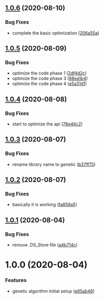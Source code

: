 ## [1.0.6](https://github.com/jeantimex/genetic-algorithm/compare/v1.0.5...v1.0.6) (2020-08-10)


### Bug Fixes

* complete the basic optimization ([206a55a](https://github.com/jeantimex/genetic-algorithm/commit/206a55ad6a9b09318d0a21e6aff29b4e0a28526f))

## [1.0.5](https://github.com/jeantimex/genetic-algorithm/compare/v1.0.4...v1.0.5) (2020-08-09)


### Bug Fixes

* optimize the code phase 1 ([2df4d2c](https://github.com/jeantimex/genetic-algorithm/commit/2df4d2ca23ddb86cf28594c632d1b84c628540da))
* optimize the code phase 3 ([88ea1b4](https://github.com/jeantimex/genetic-algorithm/commit/88ea1b4f71bfc1f04e2fe145e44b76aba7809c20))
* optimize the code phase 4 ([a5a31d1](https://github.com/jeantimex/genetic-algorithm/commit/a5a31d1a86aedaf2b109772d2cb36aa2ca71d797))

## [1.0.4](https://github.com/jeantimex/genetic-algorithm/compare/v1.0.3...v1.0.4) (2020-08-08)


### Bug Fixes

* start to optimize the api ([78e46c2](https://github.com/jeantimex/genetic-algorithm/commit/78e46c21e42662b6c2be54371abaf4f09af70b9d))

## [1.0.3](https://github.com/jeantimex/genetic-algorithm/compare/v1.0.2...v1.0.3) (2020-08-07)


### Bug Fixes

* rename library name to genetic ([b37ff75](https://github.com/jeantimex/genetic-algorithm/commit/b37ff7502f6a098dbd61e50b91bfcae97e8a5ddf))

## [1.0.2](https://github.com/jeantimex/genetic-algorithm/compare/v1.0.1...v1.0.2) (2020-08-07)


### Bug Fixes

* basically it is working ([fa859a5](https://github.com/jeantimex/genetic-algorithm/commit/fa859a53f65b94333af171b73738b88d7d1de81f))

## [1.0.1](https://github.com/jeantimex/genetic-algorithm/compare/v1.0.0...v1.0.1) (2020-08-04)


### Bug Fixes

* remove .DS_Store file ([a4b714c](https://github.com/jeantimex/genetic-algorithm/commit/a4b714cef13c41855c010116f2b23979b3317850))

# 1.0.0 (2020-08-04)


### Features

* genetic algorithm initial setup ([e65ab46](https://github.com/jeantimex/genetic-algorithm/commit/e65ab462ab4801ab0ce44c2170be9545b129d23a))
